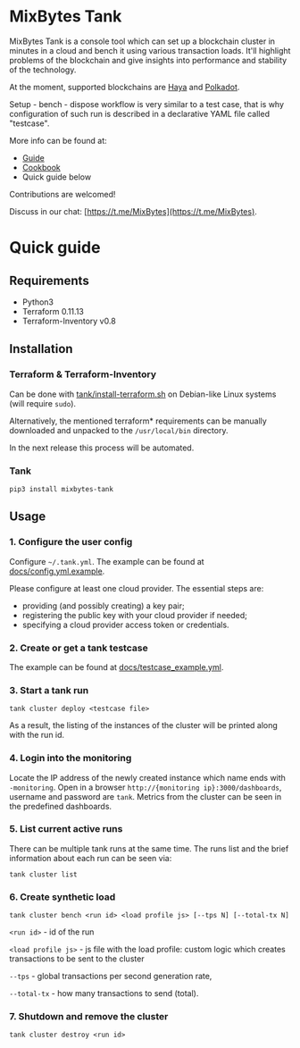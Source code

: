 # MixBytes Tank

MixBytes Tank is a console tool which can set up a blockchain cluster in minutes in a cloud and bench it using various transaction loads.
It'll highlight problems of the blockchain and give insights into performance and stability of the technology.

At the moment, supported blockchains are [Haya](https://github.com/mixbytes/haya) and [Polkadot](https://polkadot.network).

Setup - bench - dispose workflow is very similar to a test case, that is why configuration of such run is described in a declarative YAML file called "testcase".

More info can be found at:

* [Guide](docs/guide/README.md)
* [Cookbook](docs/cookbook/README.md)
* Quick guide below

Contributions are welcomed!

Discuss in our chat: [https://t.me/MixBytes](https://t.me/MixBytes).


# Quick guide

## Requirements

- Python3
- Terraform 0.11.13
- Terraform-Inventory v0.8

## Installation

### Terraform & Terraform-Inventory

Can be done with [tank/install-terraform.sh](tank/install-terraform.sh) on Debian-like Linux systems (will require `sudo`).

Alternatively, the mentioned terraform* requirements can be manually downloaded and unpacked to the `/usr/local/bin` directory.

In the next release this process will be automated.

### Tank
```shell
pip3 install mixbytes-tank
```


## Usage

### 1. Configure the user config

Configure `~/.tank.yml`. The example can be found at [docs/config.yml.example](docs/config.yml.example).

Please configure at least one cloud provider. The essential steps are:
* providing (and possibly creating) a key pair;
* registering the public key with your cloud provider if needed;
* specifying a cloud provider access token or credentials.

### 2. Create or get a tank testcase

The example can be found at [docs/testcase_example.yml](docs/testcase_example.yml).

### 3. Start a tank run

```shell
tank cluster deploy <testcase file>
```

As a result, the listing of the instances of the cluster will be printed along with the run id.

### 4. Login into the monitoring

Locate the IP address of the newly created instance which name ends with `-monitoring`.
Open in a browser `http://{monitoring ip}:3000/dashboards`, username and password are `tank`.
Metrics from the cluster can be seen in the predefined dashboards.

### 5. List current active runs

There can be multiple tank runs at the same time. The runs list and the brief information about each run can be seen via: 

```shell
tank cluster list
```

### 6. Create synthetic load

```shell
tank cluster bench <run id> <load profile js> [--tps N] [--total-tx N]
```

`<run id>` - id of the run

`<load profile js>` - js file with the load profile: custom logic which creates transactions to be sent to the cluster

`--tps` - global transactions per second generation rate,

`--total-tx` - how many transactions to send (total).

### 7. Shutdown and remove the cluster

```shell
tank cluster destroy <run id>
```
